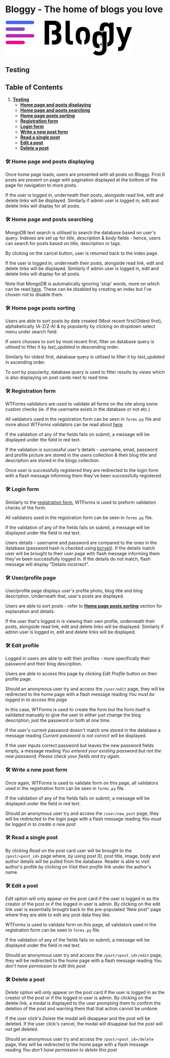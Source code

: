 # Bloggy - The home of blogs you love

![Bloggy logo](../static/img/logo.svg "Bloggy logo Logo")

## Testing

## Table of Contents
1. [**Testing**](#testing)
    - [**Home page and posts displaying**](#🛠-home-page-and-posts-displaying)
    - [**Home page and posts searching**](#🛠-home-page-and-posts-searching)
    - [**Home page posts sorting**](##🛠-home-page-posts-sorting)
    - [**Registration form**](#🛠-registration-gorm)
    - [**Login form**](#🛠-login-form)
    - [**Write a new post form**](#🛠-write-a-new-post-form)
    - [**Read a single post**](#🛠-read-a-single-post)
    - [**Edit a post**](#🛠-edit-a-post)
    - [**Delete a post**](#🛠-delete-a-post)

### 🛠 Home page and posts displaying

Once home page loads, users are presented with all posts on Bloggy. First 6 posts are present on page with pagination displayed at the bottom of the page for navigation to more posts.

If the user is logged in, underneath their posts, alongside read link, edit and delete links will be displayed. Similarly if admin user is logged in, edit and delete links will display for all posts.

### 🛠 Home page and posts searching

MongoDB text search is utilised to search the database based on user's query. Indexes are set up for *title*, *description* & *body* fields - hence, users can search for posts based on title, description or tags. 

By clicking on the cancel button, user is returned back to the index page.

If the user is logged in, underneath their posts, alongside read link, edit and delete links will be displayed. Similarly if admin user is logged in, edit and delete links will display for all posts.

Note that MongoDB is automatically ignoring 'stop' words, more on which can be read [here](https://docs.mongodb.com/manual/reference/operator/query/text/#stop-words). These can be disabled by creating an index but I've chosen not to disable them.

### 🛠 Home page posts sorting

Users are able to sort posts by date created (Most recent first/Oldest first), alphabetically (A-Z/Z-A) & by popularity by clicking on dropdown select menu under search field.

If users chooses to sort by most recent first, filter on database query is utilised to filter it by *last_updated* in descending order.

Similarly for oldest first, database query is utilised to filter it by *last_updated* in ascending order.

To sort by popularity, database query is used to filter results by *views* which is also displaying on post cards next to read time.

### 🛠 Registration form

WTForms validators are used to validate all forms on the site along some custom checks (ie. if the username exists in the database or not etc.)

All validators used in the registration form can be seen in `forms.py` file and more about WTForms validators can be read about [here](https://wtforms.readthedocs.io/en/2.3.x/validators/)

If the validation of any of the fields fails on submit, a message will be displayed under the field in red text. 

If the validation is successful user's details - username, email, password and profile picture are stored in the users collection & their blog title and description are stored in the blogs collection.

Once user is successfully registered they are redirected to the login form with a flash message informing them they've been successfully registered.

### 🛠 Login form

Similarly to the [registration form](#registration-form), WTForms is used to preform validation checks of the form. 

All validators used in the registration form can be seen in `forms.py` file.

If the validation of any of the fields fails on submit, a message will be displayed under the field in red text. 

Users details - username and password are compared to the ones in the database (password hash is checked using [bcrypt](https://flask-bcrypt.readthedocs.io/en/latest/)). If the details match user will be brought to their user page with flash message informing them they've been successfully logged in. If the details do not match, flash message will display "Details incorrect".

### 🛠 User/profile page 

User/profile page displays user's profile photo, blog title and blog description. Underneath that, user's posts are displayed. 

Users are able to sort posts - refer to [**Home page posts sorting**](##🛠-home-page-posts-sorting) section for explanation and details.

If the user that's logged in is viewing their own profile, underneath their posts, alongside read link, edit and delete links will be displayed. Similarly if admin user is logged in, edit and delete links will be displayed.

### 🛠 Edit profile

Logged in users are able to edit their profiles - more specifically their password and their blog description. 

Users are able to access this page by clicking *Edit Profile* button on their profile page. 

Should an anonymous user try and access the `/user/edit` page, they will be redirected to the home page with a flash message reading *You must be logged in to access this page*

In this case, WTForms is used to create the form but the form itself is validated manually to give the user to either just change the blog description, just the password or both at one time. 

If the user's current password doesn't match one stored in the database a message reading *Current password is not correct* will be displayed. 

If the user inputs correct password but leaves the new password fields empty, a message reading *You entered your existing password but not the new password. Please check your fields and try again.*


### 🛠 Write a new post form

Once again, WTForms is used to validate form on this page, all validators used in the registration form can be seen in `forms.py` file.

If the validation of any of the fields fails on submit, a message will be displayed under the field in red text. 

Should an anonymous user try and access the `/user/new_post` page, they will be redirected to the login page with a flash message reading *You must be logged in to create a new post*

### 🛠 Read a single post

By clicking *Read* on the post card user will be brought to the `/post/<post_id>` page where, by using post ID, post title, image, body and author details will be pulled from the database. Reader is able to visit author's profile by clicking on *Visit their profile* link under the author's name.

### 🛠 Edit a post

*Edit* option will only appear on the post card if the user is logged in as the creator of the post or if the logged in user is admin. By clicking on the edit link user is essentially brought back to the pre-populated 'New post" page where they are able to edit any post data they like. 

WTForms is used to validate form on this page, all validators used in the registration form can be seen in `forms.py` file.

If the validation of any of the fields fails on submit, a message will be displayed under the field in red text. 

Should an anonymous user try and access the `/post/<post_id>/edit` page, they will be redirected to the home page with a flash message reading *You don't have permission to edit this post*

### 🛠 Delete a post

*Delete* option will only appear on the post card if the user is logged in as the creator of the post or if the logged in user is admin. By clicking on the delete link, a modal is displayed to the user prompting them to confirm the deletion of the post and warning them that that action cannot be undone. 

If the user click's *Delete* the modal will disappear and the post will be deleted. If the user click's cancel, the modal will disappear but the post will not get deleted. 

Should an anonymous user try and access the `/post/<post_id>/delete` page, they will be redirected to the home page with a flash message reading *You don't have permission to delete this post*









